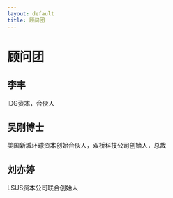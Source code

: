 ```yaml
---
layout: default
title: 顾问团
---
```

# 顾问团


## 李丰
IDG资本，合伙人

## 吴刚博士
美国新城环球资本创始合伙人，双桥科技公司创始人，总裁


## 刘亦婷
LSUS资本公司联合创始人



